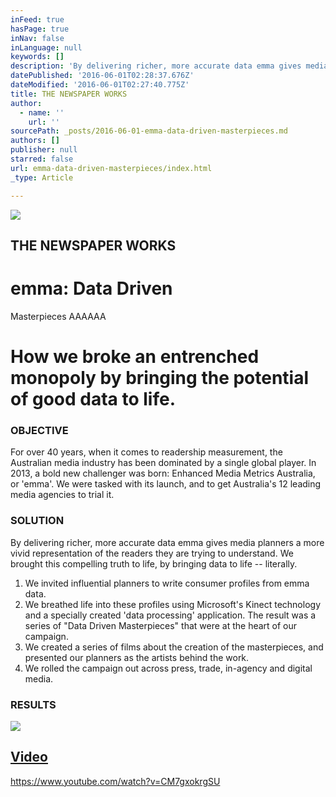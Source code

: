 ```yaml
---
inFeed: true
hasPage: true
inNav: false
inLanguage: null
keywords: []
description: 'By delivering richer, more accurate data emma gives media planners a more vivid representation of the readers they are trying to understand. We brought this compelling truth to life, by bringing data to life – literally.'
datePublished: '2016-06-01T02:28:37.676Z'
dateModified: '2016-06-01T02:27:40.775Z'
title: THE NEWSPAPER WORKS
author:
  - name: ''
    url: ''
sourcePath: _posts/2016-06-01-emma-data-driven-masterpieces.md
authors: []
publisher: null
starred: false
url: emma-data-driven-masterpieces/index.html
_type: Article

---
```

![](https://the-grid-user-content.s3-us-west-2.amazonaws.com/59b3f37b-85e2-4d00-851d-68cc06621868.jpg)

## THE NEWSPAPER WORKS

# emma: Data Driven  
Masterpieces AAAAAA

# How we broke an entrenched monopoly by bringing the potential of good data to life.

### OBJECTIVE

For over 40 years, when it comes to readership measurement, the Australian media industry has been dominated by a single global player. In 2013, a bold new challenger was born: Enhanced Media Metrics Australia, or 'emma'. We were tasked with its launch, and to get Australia's 12 leading media agencies to trial it.

### SOLUTION

By delivering richer, more accurate data emma gives media planners a more vivid representation of the readers they are trying to understand. We brought this compelling truth to life, by bringing data to life -- literally.

1. We invited influential planners to write consumer profiles from emma data.
2. We breathed life into these profiles using Microsoft's Kinect technology and a specially created 'data processing' application. The result was a series of "Data Driven Masterpieces" that were at the heart of our campaign.
3. We created a series of films about the creation of the masterpieces, and presented our planners as the artists behind the work.
4. We rolled the campaign out across press, trade, in-agency and digital media.

### RESULTS
![](https://imgflo.herokuapp.com/graph/vahj1ThiexotieMo/2196d0c6755e06467cca1ab86a26b8e2/passthrough.png?height=200&input=https%3A%2F%2Fs3-us-west-2.amazonaws.com%2Fthe-grid-img%2Fp%2F74db2f2feb2f440c733ee0f5a73cee9b31a0fd2d.png&width=701)

## [Video][0]

https://www.youtube.com/watch?v=CM7gxokrgSU

[0]: https://www.youtube.com/watch?v=CM7gxokrgSU